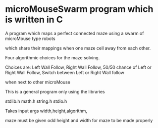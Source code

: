 # microMouseSwarm program which is written in C 
 A program which maps a perfect connected maze using a swarm of microMouse type robots
 
 which share their mappings when one maze cell away from each other.
 
 Four algorithmic choices for the maze solving.
 
 Choices are: Left Wall Follow, Right Wall Follow, 50/50 chance of Left or Right Wall Follow, Switch between Left or Right Wall follow 
 
 when next to other microMouse
 
This is a general program only using the libraries
 
 stdlib.h math.h string.h stdio.h
 
 Takes input args width,height,algorithm,
 
 maze must be given odd height and width for maze to be made properly
